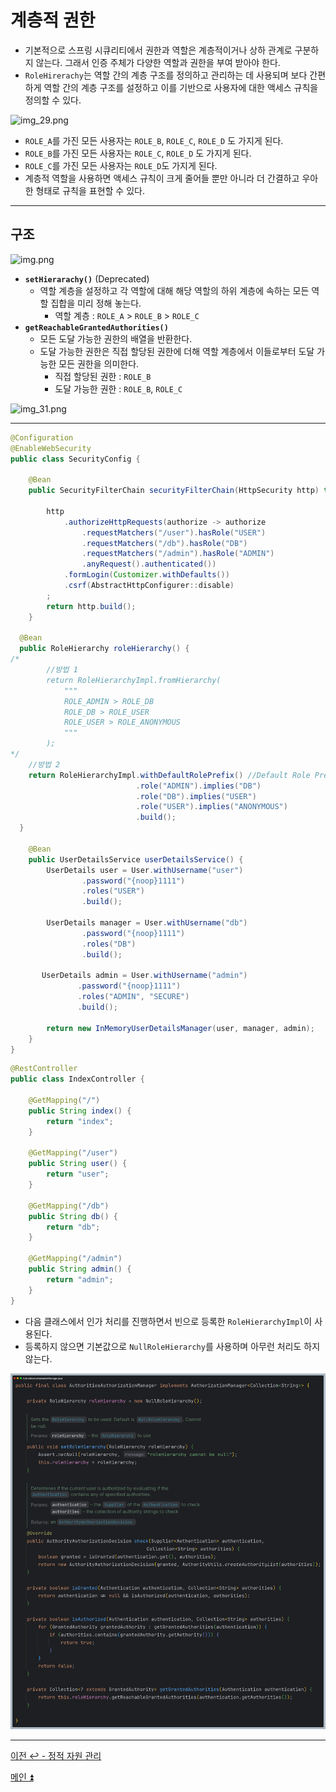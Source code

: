 # 계층적 권한

- 기본적으로 스프링 시큐리티에서 권한과 역할은 계층적이거나 상하 관계로 구분하지 않는다. 그래서 인증 주체가 다양한 역할과 권한을 부여 받아야 한다.
- `RoleHirerachy`는 역할 간의 계층 구조를 정의하고 관리하는 데 사용되며 보다 간편하게 역할 간의 계층 구조를 설정하고 이를 기반으로 사용자에 대한 액세스 규칙을 정의할 수 있다.

![img_29.png](image/img_29.png)

- `ROLE_A`를 가진 모든 사용자는 `ROLE_B`, `ROLE_C`, `ROLE_D` 도 가지게 된다.
- `ROLE_B`를 가진 모든 사용자는 `ROLE_C`, `ROLE_D` 도 가지게 된다.
- `ROLE_C`를 가진 모든 사용자는 `ROLE_D`도 가지게 된다.
- 계층적 역할을 사용하면 액세스 규칙이 크게 줄어들 뿐만 아니라 더 간결하고 우아한 형태로 규칙을 표현할 수 있다.

---

## 구조

![img.png](img.png)

- **`setHierarachy()`** (Deprecated)
  - 역할 계층을 설정하고 각 역할에 대해 해당 역할의 하위 계층에 속하는 모든 역할 집합을 미리 정해 놓는다.
    - 역할 계층 : `ROLE_A` > `ROLE_B` > `ROLE_C`
- **`getReachableGrantedAuthorities()`**
  - 모든 도달 가능한 권한의 배열을 반환한다.
  - 도달 가능한 권한은 직접 할당된 권한에 더해 역할 계층에서 이들로부터 도달 가능한 모든 권한을 의미한다.
    - 직접 할당된 권한 : `ROLE_B`
    - 도달 가능한 권한 : `ROLE_B`, `ROLE_C`

![img_31.png](image/img_31.png)

---

```java
@Configuration
@EnableWebSecurity
public class SecurityConfig {

    @Bean
    public SecurityFilterChain securityFilterChain(HttpSecurity http) throws Exception {

        http
            .authorizeHttpRequests(authorize -> authorize
                .requestMatchers("/user").hasRole("USER")
                .requestMatchers("/db").hasRole("DB")
                .requestMatchers("/admin").hasRole("ADMIN")
                .anyRequest().authenticated())
            .formLogin(Customizer.withDefaults())
            .csrf(AbstractHttpConfigurer::disable)
        ;
        return http.build();
    }

  @Bean
  public RoleHierarchy roleHierarchy() {
/*
        //방법 1
        return RoleHierarchyImpl.fromHierarchy(
            """
            ROLE_ADMIN > ROLE_DB
            ROLE_DB > ROLE_USER
            ROLE_USER > ROLE_ANONYMOUS
            """
        );
*/
    //방법 2
    return RoleHierarchyImpl.withDefaultRolePrefix() //Default Role Prefix = "ROLE_"
                            .role("ADMIN").implies("DB")
                            .role("DB").implies("USER")
                            .role("USER").implies("ANONYMOUS")
                            .build();
  }
    
    @Bean
    public UserDetailsService userDetailsService() {
        UserDetails user = User.withUsername("user")
                .password("{noop}1111")
                .roles("USER")
                .build();

        UserDetails manager = User.withUsername("db")
                .password("{noop}1111")
                .roles("DB")
                .build();

       UserDetails admin = User.withUsername("admin")
               .password("{noop}1111")
               .roles("ADMIN", "SECURE")
               .build();

        return new InMemoryUserDetailsManager(user, manager, admin);
    }
}
```
```java
@RestController
public class IndexController {

    @GetMapping("/")
    public String index() {
        return "index";
    }

    @GetMapping("/user")
    public String user() {
        return "user";
    }

    @GetMapping("/db")
    public String db() {
        return "db";
    }

    @GetMapping("/admin")
    public String admin() {
        return "admin";
    }
}
```

- 다음 클래스에서 인가 처리를 진행하면서 빈으로 등록한 `RoleHierarchyImpl`이 사용된다.
- 등록하지 않으면 기본값으로 `NullRoleHierarchy`를 사용하며 아무런 처리도 하지 않는다.

![img_11.png](image_1/img_11.png)

---

[이전 ↩️ - 정적 자원 관리](https://github.com/genesis12345678/TIL/blob/main/Spring/security/security/AuthorizeProcess/StaticResource.md)

[메인 ⏫](https://github.com/genesis12345678/TIL/blob/main/Spring/security/security/main.md)